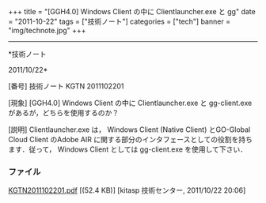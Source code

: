 ﻿+++
title = "[GGH4.0] Windows Client の中に Clientlauncher.exe と gg"
date = "2011-10-22"
tags = ["技術ノート"]
categories = ["tech"]
banner = "img/technote.jpg"
+++

-----------------------------------------------------------------------------------------------------------------------------

*技術ノート

2011/10/22*


[番号]
技術ノート KGTN 2011102201

[現象]
[GGH4.0] Windows Client の中に Clientlauncher.exe と gg-client.exe
があるが，どちらを使用するのか？

[説明]
Clientlauncher.exe は， Windows Client (Native Client) とGO-Global Cloud
Client のAdobe AIR
に関する部分のインタフェースとしての役割を持ちます．従って， Windows
Client としては gg-client.exe を使用して下さい．


### ファイル

 
 


[KGTN2011102201.pdf](http://techreport.kitasp.net/attachments/download/679/KGTN2011102201.pdf)
 [(52.4 KB)] [kitasp 技術センター, 2011/10/22
20:06]


 


 


